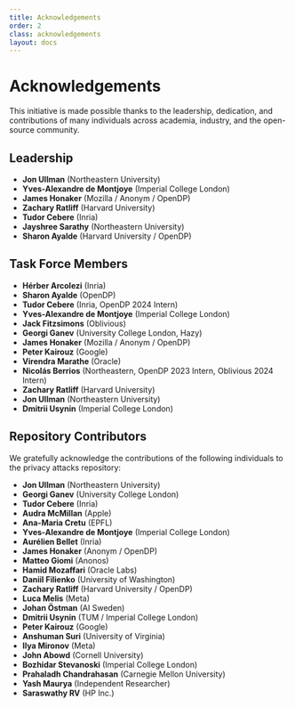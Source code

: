 ```yaml
---
title: Acknowledgements
order: 2
class: acknowledgements
layout: docs
---
```

# Acknowledgements  

This initiative is made possible thanks to the leadership, dedication, and contributions of many individuals across academia, industry, and the open-source community.  

## Leadership  
- **Jon Ullman** (Northeastern University)  
- **Yves-Alexandre de Montjoye** (Imperial College London)  
- **James Honaker** (Mozilla / Anonym / OpenDP)  
- **Zachary Ratliff** (Harvard University)  
- **Tudor Cebere** (Inria)  
- **Jayshree Sarathy** (Northeastern University)  
- **Sharon Ayalde** (Harvard University / OpenDP)  

## Task Force Members  
- **Hérber Arcolezi** (Inria)  
- **Sharon Ayalde** (OpenDP)  
- **Tudor Cebere** (Inria, OpenDP 2024 Intern)  
- **Yves-Alexandre de Montjoye** (Imperial College London)  
- **Jack Fitzsimons** (Oblivious)  
- **Georgi Ganev** (University College London, Hazy)  
- **James Honaker** (Mozilla / Anonym / OpenDP)  
- **Peter Kairouz** (Google)  
- **Virendra Marathe** (Oracle)  
- **Nicolás Berrios** (Northeastern, OpenDP 2023 Intern, Oblivious 2024 Intern)  
- **Zachary Ratliff** (Harvard University)  
- **Jon Ullman** (Northeastern University)  
- **Dmitrii Usynin** (Imperial College London)  

## Repository Contributors  
We gratefully acknowledge the contributions of the following individuals to the privacy attacks repository:  

- **Jon Ullman** (Northeastern University)  
- **Georgi Ganev** (University College London)  
- **Tudor Cebere** (Inria)  
- **Audra McMillan** (Apple)  
- **Ana-Maria Cretu** (EPFL)  
- **Yves-Alexandre de Montjoye** (Imperial College London)  
- **Aurélien Bellet** (Inria)  
- **James Honaker** (Anonym / OpenDP)  
- **Matteo Giomi** (Anonos)  
- **Hamid Mozaffari** (Oracle Labs)  
- **Daniil Filienko** (University of Washington)  
- **Zachary Ratliff** (Harvard University / OpenDP)  
- **Luca Melis** (Meta)  
- **Johan Östman** (AI Sweden)  
- **Dmitrii Usynin** (TUM / Imperial College London)  
- **Peter Kairouz** (Google)  
- **Anshuman Suri** (University of Virginia)  
- **Ilya Mironov** (Meta)  
- **John Abowd** (Cornell University)  
- **Bozhidar Stevanoski** (Imperial College London)  
- **Prahaladh Chandrahasan** (Carnegie Mellon University)  
- **Yash Maurya** (Independent Researcher)  
- **Saraswathy RV** (HP Inc.)  

